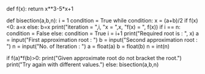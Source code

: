 
def f(x):
  return x**3-5*x+1

def bisection(a,b,n):
  i = 1
  condition = True
  while condition:
    x = (a+b)/2
    if f(x)<0:
        a=x
    else:
      b=x
    print("iteration = ",i, "x = ",x, "f(x) = ", f(x))
    if i == n:
      condition = False
    else:
      condition = True
      i = i+1
  print("Required root is : ", x)
a = input("First approximation root : ")
b = input("Second approximation root : ")
n = input("No. of Iteration  : ")
a = float(a)
b = float(b)
n = int(n)

if f(a)*f(b)>0:
  print("Given approximate root do not bracket the root.")
  print("Try again with different values.")
else:
  bisection(a,b,n)
